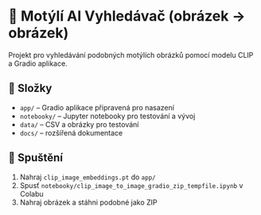 # 🦋 Motýlí AI Vyhledávač (obrázek → obrázek)

Projekt pro vyhledávání podobných motýlích obrázků pomocí modelu CLIP a Gradio aplikace.

## 📂 Složky

- `app/` – Gradio aplikace připravená pro nasazení
- `notebooky/` – Jupyter notebooky pro testování a vývoj
- `data/` – CSV a obrázky pro testování
- `docs/` – rozšířená dokumentace

## 🚀 Spuštění

1. Nahraj `clip_image_embeddings.pt` do `app/`
2. Spusť `notebooky/clip_image_to_image_gradio_zip_tempfile.ipynb` v Colabu
3. Nahraj obrázek a stáhni podobné jako ZIP